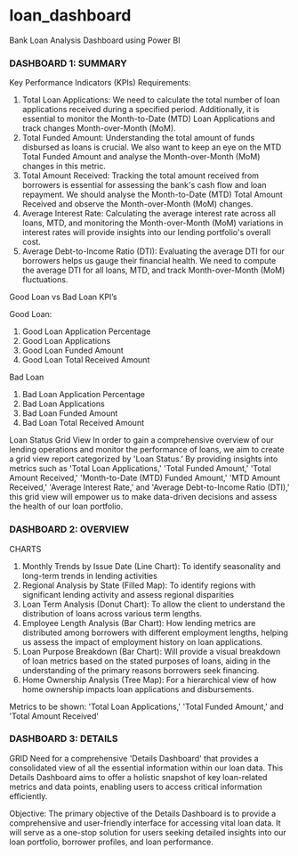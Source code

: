 # loan_dashboard
Bank Loan Analysis Dashboard using Power BI

### DASHBOARD 1: SUMMARY

Key Performance Indicators (KPIs) Requirements:
1.	Total Loan Applications: We need to calculate the total number of loan applications received during a specified period. Additionally, it is essential to monitor the Month-to-Date (MTD) Loan Applications and track changes Month-over-Month (MoM).
2.	Total Funded Amount: Understanding the total amount of funds disbursed as loans is crucial. We also want to keep an eye on the MTD Total Funded Amount and analyse the Month-over-Month (MoM) changes in this metric.
3.	Total Amount Received: Tracking the total amount received from borrowers is essential for assessing the bank's cash flow and loan repayment. We should analyse the Month-to-Date (MTD) Total Amount Received and observe the Month-over-Month (MoM) changes.
4.	Average Interest Rate: Calculating the average interest rate across all loans, MTD, and monitoring the Month-over-Month (MoM) variations in interest rates will provide insights into our lending portfolio's overall cost.
5.	Average Debt-to-Income Ratio (DTI): Evaluating the average DTI for our borrowers helps us gauge their financial health. We need to compute the average DTI for all loans, MTD, and track Month-over-Month (MoM) fluctuations.

Good Loan vs Bad Loan KPI’s

Good Loan:
1.	Good Loan Application Percentage
2.	Good Loan Applications
3.	Good Loan Funded Amount
4.	Good Loan Total Received Amount

Bad Loan
1.	Bad Loan Application Percentage
2.	Bad Loan Applications
3.	Bad Loan Funded Amount
4.	Bad Loan Total Received Amount

Loan Status Grid View
In order to gain a comprehensive overview of our lending operations and monitor the performance of loans, we aim to create a grid view report categorized by 'Loan Status.’ By providing insights into metrics such as 'Total Loan Applications,' 'Total Funded Amount,' 'Total Amount Received,' 'Month-to-Date (MTD) Funded Amount,' 'MTD Amount Received,' 'Average Interest Rate,' and 'Average Debt-to-Income Ratio (DTI),' this grid view will empower us to make data-driven decisions and assess the health of our loan portfolio.


### DASHBOARD 2: OVERVIEW

CHARTS
1.	Monthly Trends by Issue Date (Line Chart):  To identify seasonality and long-term trends in lending activities
2.	Regional Analysis by State (Filled Map): To identify regions with significant lending activity and assess regional disparities
3.	Loan Term Analysis (Donut Chart): To allow the client to understand the distribution of loans across various term lengths.
4.	Employee Length Analysis (Bar Chart): How lending metrics are distributed among borrowers with different employment lengths, helping us assess the impact of employment history on loan applications.
5.	Loan Purpose Breakdown (Bar Chart): Will provide a visual breakdown of loan metrics based on the stated purposes of loans, aiding in the understanding of the primary reasons borrowers seek financing.
6.	Home Ownership Analysis (Tree Map): For a hierarchical view of how home ownership impacts loan applications and disbursements.

Metrics to be shown: 'Total Loan Applications,' 'Total Funded Amount,' and 'Total Amount Received'


### DASHBOARD 3: DETAILS

GRID
Need for a comprehensive 'Details Dashboard' that provides a consolidated view of all the essential information within our loan data. This Details Dashboard aims to offer a holistic snapshot of key loan-related metrics and data points, enabling users to access critical information efficiently.

Objective:
The primary objective of the Details Dashboard is to provide a comprehensive and user-friendly interface for accessing vital loan data. It will serve as a one-stop solution for users seeking detailed insights into our loan portfolio, borrower profiles, and loan performance.

